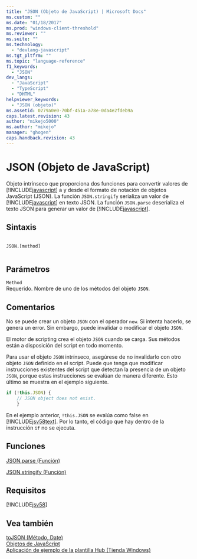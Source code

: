 ```yaml
---
title: "JSON (Objeto de JavaScript) | Microsoft Docs"
ms.custom: ""
ms.date: "01/18/2017"
ms.prod: "windows-client-threshold"
ms.reviewer: ""
ms.suite: ""
ms.technology: 
  - "devlang-javascript"
ms.tgt_pltfrm: ""
ms.topic: "language-reference"
f1_keywords: 
  - "JSON"
dev_langs: 
  - "JavaScript"
  - "TypeScript"
  - "DHTML"
helpviewer_keywords: 
  - "JSON (objeto)"
ms.assetid: 0279a0e0-70bf-451a-a78e-0da4e2fdeb9a
caps.latest.revision: 43
author: "mikejo5000"
ms.author: "mikejo"
manager: "ghogen"
caps.handback.revision: 43
---
```

# JSON (Objeto de JavaScript)
Objeto intrínseco que proporciona dos funciones para convertir valores de [!INCLUDE[javascript](../../javascript/includes/javascript-md.md)] a y desde el formato de notación de objetos JavaScript \(JSON\).  La función `JSON.stringify` serializa un valor de [!INCLUDE[javascript](../../javascript/includes/javascript-md.md)] en texto JSON.  La función `JSON.parse` deserializa el texto JSON para generar un valor de [!INCLUDE[javascript](../../javascript/includes/javascript-md.md)].  
  
## Sintaxis  
  
```  
  
JSON.[method]  
  
```  
  
## Parámetros  
 `Method`  
 Requerido.  Nombre de uno de los métodos del objeto `JSON`.  
  
## Comentarios  
 No se puede crear un objeto `JSON` con el operador `new`.  Si intenta hacerlo, se genera un error.  Sin embargo, puede invalidar o modificar el objeto `JSON`.  
  
 El motor de scripting crea el objeto `JSON` cuando se carga.  Sus métodos están a disposición del script en todo momento.  
  
 Para usar el objeto `JSON` intrínseco, asegúrese de no invalidarlo con otro objeto `JSON` definido en el script.  Puede que tenga que modificar instrucciones existentes del script que detectan la presencia de un objeto `JSON`, porque estas instrucciones se evalúan de manera diferente.  Esto último se muestra en el ejemplo siguiente.  
  
```javascript  
if (!this.JSON) {  
    // JSON object does not exist.  
    }  
```  
  
 En el ejemplo anterior, `!this.JSON` se evalúa como false en [!INCLUDE[jsv58text](../../javascript/reference/includes/jsv58text-md.md)].  Por lo tanto, el código que hay dentro de la instrucción `if` no se ejecuta.  
  
## Funciones  
 [JSON.parse \(Función\)](../../javascript/reference/json-parse-function-javascript.md)  
  
 [JSON.stringify \(Función\)](../../javascript/reference/json-stringify-function-javascript.md)  
  
## Requisitos  
 [!INCLUDE[jsv58](../../javascript/reference/includes/jsv58-md.md)]  
  
## Vea también  
 [toJSON \(Método, Date\)](../../javascript/reference/tojson-method-date-javascript.md)   
 [Objetos de JavaScript](../../javascript/reference/javascript-objects.md)   
 [Aplicación de ejemplo de la plantilla Hub \(Tienda Windows\)](http://code.msdn.microsoft.com/Hub-template-sample-with-4b70002d)